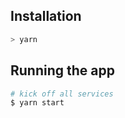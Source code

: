 ## Installation

```bash
> yarn
```

## Running the app

```bash
# kick off all services
$ yarn start
```
